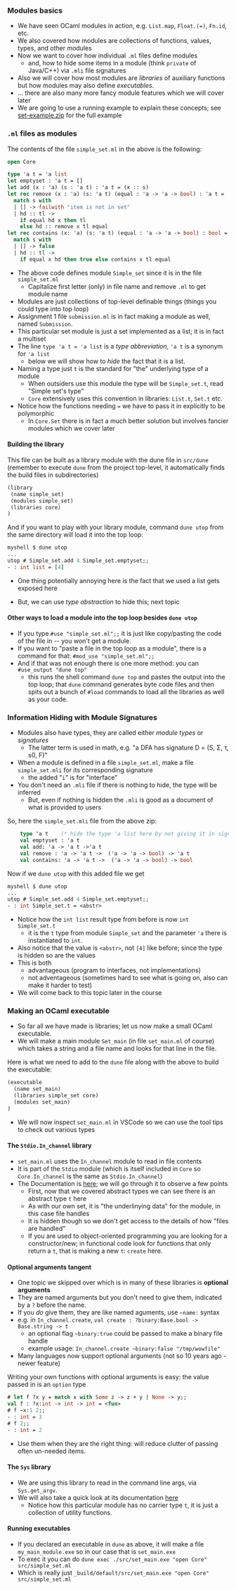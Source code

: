 ### Modules basics

* We have seen OCaml modules in action, e.g. `List.map`, `Float.(=)`, `Fn.id`, etc.
* We also covered how modules are collections of functions, values, types, and other modules
* Now we want to cover how individual `.ml` files define modules
    - and, how to hide some items in a module (think `private` of Java/C++) via `.mli` file signatures
* Also we will cover how most modules are *libraries* of auxiliary functions but how modules may also define *executables*.
* ... there are also many more fancy module features which we will cover later
* We are going to use a running example to explain these concepts; see [set-example.zip](../examples/set-example.zip) for the full example


### `.ml` files as modules

The contents of the file `simple_set.ml` in the above is the following:
```ocaml
open Core

type 'a t = 'a list
let emptyset : 'a t = []
let add (x : 'a) (s : 'a t) : 'a t = (x :: s)
let rec remove (x : 'a) (s: 'a t) (equal : 'a -> 'a -> bool) : 'a t =
  match s with
  | [] -> failwith "item is not in set"
  | hd :: tl ->
    if equal hd x then tl
    else hd :: remove x tl equal
let rec contains (x: 'a) (s: 'a t) (equal : 'a -> 'a -> bool) : bool =
  match s with
  | [] -> false
  | hd :: tl ->
    if equal x hd then true else contains x tl equal

```
* The above code defines module `Simple_set` since it is in the file `simple_set.ml`
  - Capitalize first letter (only) in file name and remove `.ml` to get module name
* Modules are just collections of top-level definable things (things you could type into top loop)
* Assignment 1 file `submission.ml` is in fact making a module as well, named `Submission`.
* This particular set module is just a set implemented as a list; it is in fact a multiset
* The line `type 'a t = 'a list` is a *type abbreviation*, `'a t` is a synonym for `'a list`
   - below we will show how to *hide* the fact that it is a list.
* Naming a type just `t` is the standard for "the" underlying type of a module
    - When outsiders use this module the type will be `Simple_set.t`, read "Simple set's type"
    - `Core` extensively uses this convention in libraries: `List.t`, `Set.t` etc.
* Notice how the functions needing `=` we have to pass it in explicitly to be polymorphic
    - In `Core.Set` there is in fact a much better solution but involves fancier modules which we cover later
#### Building the library

This file can be built as a library module with the dune file in `src/dune` (remember to execute `dune` from the project top-level, it automatically finds the build files in subdirectories)

```scheme
(library
 (name simple_set)
 (modules simple_set) 
 (libraries core)
)
```

And if you want to play with your library module, command `dune utop` from the same directory will load it into the top loop:

```ocaml
myshell $ dune utop
...
utop # Simple_set.add 4 Simple_set.emptyset;;
- : int list = [4]
```

* One thing potentially annoying here is the fact that we used a list gets exposed here
 - But, we can use *type abstraction* to hide this; next topic

#### Other ways to load a module into the top loop besides `dune utop`

* If you type `#use "simple_set.ml";;` it is just like copy/pasting the code of the file in -- you won't get a module.
* If you want to "paste a file in the top loop as a module", there is a command for that:
  `#mod_use "simple_set.ml";;`
* And if that was not enough there is one more method: you can `#use_output "dune top"`
  - this runs the shell command `dune top` and pastes the output into the top loop; that `dune` command generates byte code files and then spits out a bunch of `#load` commands to load all the libraries as well as your code.

### Information Hiding with Module Signatures

* Modules also have types, they are called either *module types* or *signatures*
  - The latter term is used in math, e.g. "a DFA has signature D = (S, Σ, τ, s0, F)"
* When a module is defined in a file `simple_set.ml`, make a file `simple_set.mli` for its corresponding signature
    - the added "`i`" is for "interface"
* You don't need an `.mli` file if there is nothing to hide, the type will be inferred
    - But, even if nothing is hidden the `.mli` is good as a document of what is provided to users

So, here the `simple_set.mli` file from the above zip:

```ocaml
    type 'a t    (* hide the type 'a list here by not giving it in signature *)
    val emptyset : 'a t
    val add: 'a -> 'a t ->'a t
    val remove : 'a -> 'a t ->  ('a -> 'a -> bool) -> 'a t
    val contains: 'a -> 'a t ->  ('a -> 'a -> bool) -> bool 
```

Now if we `dune utop` with this added file we get

```ocaml
myshell $ dune utop
...
utop # Simple_set.add 4 Simple_set.emptyset;;
- : int Simple_set.t = <abstr>
```

* Notice how the `int list` result type from before is now `int Simple_set.t` 
  - it is the `t` type from module `Simple_set` and the parameter `'a` there is instantiated to `int`.
* Also notice that the value is `<abstr>`, not `[4]` like before; since the type is hidden so are the values
* This is both 
  - advantageous (program to interfaces, not implementations)
  - not adventageous (sometimes hard to see what is going on, also can make it harder to test)
* We will come back to this topic later in the course

### Making an OCaml executable

* So far all we have made is libraries; let us now make a small OCaml executable.
* We will make a main module `Set_main` (in file `set_main.ml` of course) which takes a string and a file name and looks for that line in the file.

Here is what we need to add to the `dune` file along with the above to build the executable:

```scheme
(executable
  (name set_main)
  (libraries simple_set core)
  (modules set_main)
)
```

* We will now inspect `set_main.ml` in VSCode so we can use the tool tips to check out various types

#### The `Stdio.In_channel` library

* `set_main.ml` uses the `In_channel` module to read in file contents
* It is part of the `Stdio` module (which is itself included in `Core` so `Core.In_channel` is the same as `Stdio.In_channel`)
* The Documentation is [here](https://ocaml.org/p/stdio/latest/doc/Stdio/index.html); we will go through it to observe a few points
  - First, now that we covered abstract types we can see there is an abstract type `t` here
  - As with our own set, it is "the underlinying data" for the module, in this case file handles
  - It is hidden though so we don't get access to the details of how "files are handled"
  - If you are used to object-oriented programming you are looking for a constructor/new; in functional code look for functions that only return a `t`, that is making a new `t`: `create` here.

#### Optional arguments tangent

* One topic we skipped over which is in many of these libraries is **optional arguments**
* They are named arguments but you don't need to give them, indicated by a `?` before the name.
* If  you *do* give them, they are like named aguments, use `~name:` syntax
* e.g. in `In_channel.create`, `val create : ?⁠binary:Base.bool -> Base.string -> t`
  - an optional flag `~binary:true` could be passed to make a binary file handle
  - example usage: `In_channel.create ~binary:false "/tmp/wowfile"`
* Many languages now support optional arguments (not so 10 years ago - newer feature)

Writing your own functions with optional arguments is easy: the value passed in is an `option` type

```ocaml
# let f ?x y = match x with Some z -> z + y | None -> y;;
val f : ?x:int -> int -> int = <fun>
# f ~x:1 2;;
- : int = 3
# f 2;;
- : int = 2
```

* Use them when they are the right thing: will reduce clutter of passing often un-needed items.

#### The `Sys` library

* We are using this library to read in the command line args, via `Sys.get_argv`.
* We will also take a quick look at its documentation [here](https://ocaml.org/p/core/latest/doc/Core/Sys/index.html)
  - Notice how this particular module has no carrier type `t`, it is just a collection of utility functions.

#### Running executables

* If you declared an executable in `dune` as above, it will make a file `my_main_module.exe` so in our case that is `set_main.exe`
* To exec it you can do `dune exec ./src/set_main.exe "open Core" src/simple_set.ml`
* Which is really just `_build/default/src/set_main.exe "open Core" src/simple_set.ml`